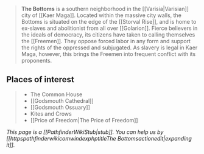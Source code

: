 > **The Bottoms** is a southern neighborhood in the [[Varisia|Varisian]] city of [[Kaer Maga]].  Located within the massive city walls, the Bottoms is situated on the edge of the [[Storval Rise]], and is home to ex-slaves and abolitionist from all over [[Golarion]].  Fierce believers in the ideals of democracy, its citizens have taken to calling themselves the [[Freemen]].  They oppose forced labor in any form and support the rights of the oppressed and subjugated.  As slavery is legal in Kaer Maga, however, this brings the Freemen into frequent conflict with its proponents.


## Places of interest

> - The Common House
> - [[Godsmouth Cathedral]]
> - [[Godsmouth Ossuary]]
> - Kites and Crows
> - [[Price of Freedom|The Price of Freedom]]


*This page is a [[PathfinderWikiStub|stub]]. You can help us by [[httpspathfinderwikicomwindexphptitleThe Bottomsactionedit|expanding it]].*








